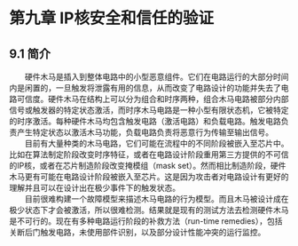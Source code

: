 # 第九章 IP核安全和信任的验证

## 9.1 简介
&emsp;&emsp;硬件木马是插入到整体电路中的小型恶意组件。它们在电路运行的大部分时间内是闲置的，一旦触发将泄露有用的信息，从而改变了电路设计的功能并失去了电路可信度。硬件木马在结构上可以分为组合和时序两种，组合木马电路被部分内部信号或触发器的特定状态激活，而时序木马电路是一种小型有限状态机，它被特定的时序激活。每种硬件木马均包含触发电路（激活电路）和负载电路。触发电路负责产生特定状态以激活木马功能，负载电路负责将恶意行为传输至输出信号。  
&emsp;&emsp;目前有大量种类的木马电路，它们可能在流程中的不同阶段被嵌入至芯片中。比如在算法制定阶段改变时序特征，或者在电路设计阶段重用第三方提供的不可信的IP核，或者在芯片制造阶段改变掩模组（mask set）。然而相比制造阶段，硬件木马更有可能在电路设计阶段被嵌入至芯片。这是因为攻击者对电路设计有更好的理解并且可以在设计出在极少事件下的触发状态。  
&emsp;&emsp;目前很难构建一个故障模型来描述木马电路的行为模型。而且木马被设计成在极少状态下才会被激活，所以很难检测。结果就是现有的测试方法去检测硬件木马是不可行的。现在有多种电路运行阶段的补救方法（run-time remedies），包括关断后门触发电路，未使用部件识别，以及部分设计性能冲突的运行监控。  

